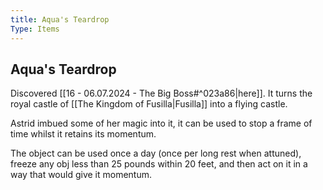 ```yaml
---
title: Aqua's Teardrop
Type: Items
---
```

## Aqua's Teardrop

Discovered [[16 - 06.07.2024 - The Big Boss#^023a86|here]]. It turns the royal castle of [[The Kingdom of Fusilla|Fusilla]] into a flying castle. 

Astrid imbued some of her magic into it, it can be used to stop a frame of time whilst it retains its momentum. 

The object can be used once a day (once per long rest when attuned), freeze any obj less than 25 pounds within 20 feet, and then act on it in a way that would give it momentum. 